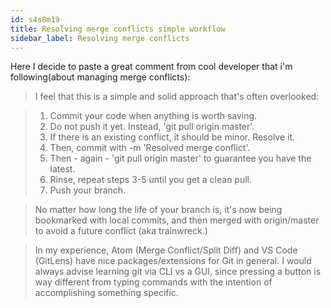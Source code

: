 ```yaml
---
id: s4s8m19
title: Resolving merge conflicts simple workflow
sidebar_label: Resolving merge conflicts
---
```



Here I decide to paste a great comment from cool developer that i'm following(about managing merge conflicts):

> I feel that this is a simple and solid approach that's often overlooked:

> 1. Commit your code when anything is worth saving.
> 2. Do not push it yet. Instead, 'git pull origin master'.
> 3. If there is an existing conflict, it should be minor. Resolve it.
> 4. Then, commit with -m 'Resolved merge conflict'.
> 5. Then - again - 'git pull origin master' to guarantee you have the latest.
> 6. Rinse, repeat steps 3-5 until you get a clean pull.
> 7. Push your branch.

> No matter how long the life of your branch is, it's now being bookmarked with local commits, and then merged with origin/master to avoid a future conflict (aka trainwreck.)

> In my experience, Atom (Merge Conflict/Split Diff) and VS Code (GitLens) have nice packages/extensions for Git in general. I would always advise learning git via CLI vs a GUI, since pressing a button is way different from typing commands with the intention of accomplishing something specific.
